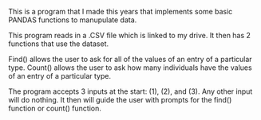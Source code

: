 This is a program that I made this years that implements some basic PANDAS functions to manupulate data.

This program reads in a .CSV file which is linked to my drive. It then has 2 functions that use the dataset.

  Find() allows the user to ask for all of the values of an entry of a particular type.
  Count() allows the user to ask how many individuals have the values of an entry of a particular type.
  
  The program accepts 3 inputs at the start:
    (1), (2), and (3). Any other input will do nothing.
    It then will guide the user with prompts for the find() function or count() function.
